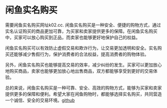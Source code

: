 # 闲鱼实名购买

需要闲鱼实名购买网址k02.cc. 闲鱼实名购买是一种安全、便捷的购物方式，通过实名认证购买的商品更加可靠，为买家和卖家提供更多的保障。在闲鱼实名购买中，买家可以放心购买到正品，而卖家也能够更好地保护自己的权益。

闲鱼实名购买可以有效防止虚假交易和欺诈行为，让交易更加透明和安全。实名购买还能够减少售假行为，保护消费者的合法权益，提高消费者的购物体验。

另外，闲鱼实名购买也能够提高交易的效率，减少纠纷的发生。买家可以更加放心地购买商品，卖家也能够更加放心地出售商品，双方都能够享受到更好的交易体验。

总的来说，闲鱼实名购买是一种可靠、安全、高效的购物方式，能够为买家和卖家提供更多的保障和便利。希望大家在闲鱼购物时，都能够选择实名购买，共同营造一个诚信、安全的交易环境。[github](https://github.com)